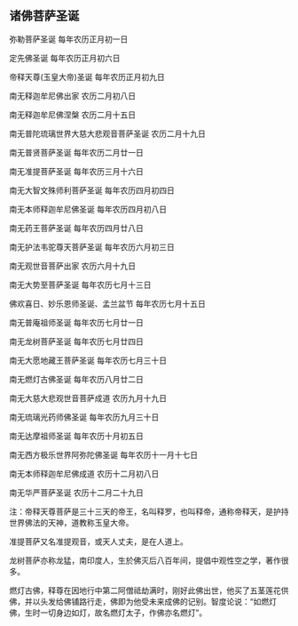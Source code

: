 ## 诸佛菩萨圣诞

弥勒菩萨圣诞                           每年农历正月初一日

定先佛圣诞                             每年农历正月初六日

帝释天尊(玉皇大帝)圣诞                 每年农历正月初九日

南无释迦牟尼佛出家                     农历二月初八日

南无释迦牟尼佛涅槃                     农历二月十五日

南无普陀琉璃世界大慈大悲观音菩萨圣诞   农历二月十九日

南无普贤菩萨圣诞                       每年农历二月廿一日

南无准提菩萨圣诞                       每年农历三月十六日

南无大智文殊师利菩萨圣诞               每年农历四月初四日

南无本师释迦牟尼佛圣诞                 每年农历四月初八日

南无药王菩萨圣诞                       每年农历四月廿八日

南无护法韦驼尊天菩萨圣诞               每年农历六月初三日

南无观世音菩萨出家                     农历六月十九日

南无大势至菩萨圣诞                     每年农历七月十三日

佛欢喜日、妙乐恩师圣诞、孟兰盆节       每年农历七月十五日

南无普庵祖师圣诞                       每年农历七月廿一日

南无龙树菩萨圣诞                       每年农历七月廿四日

南无大愿地藏王菩萨圣诞                 每年农历七月三十日

南无燃灯古佛圣诞                       每年农历八月廿二日

南无大慈大悲观世音菩萨成道             农历九月十九日

南无琉璃光药师佛圣诞                   每年农历九月三十日

南无达摩祖师圣诞                       每年农历十月初五日

南无西方极乐世界阿弥陀佛圣诞           每年农历十一月十七日

南无本师释迦牟尼佛成道                 农历十二月初八日

南无华严菩萨圣诞                       农历十二月二十九日

注：帝释天尊菩萨是三十三天的帝王，名叫释罗，也叫释帝，通称帝释天，是护持世界佛法的天神，道教称玉皇大帝。

准提菩萨又名准提观音，或天人丈夫，是在人道上。

龙树菩萨亦称龙猛，南印度人，生於佛灭后八百年间，提倡中观性空之学，著作很多。

燃灯古佛，释尊在因地行中第二阿僧祗劫满时，刚好此佛出世，他买了五茎莲花供佛，并以头发给佛铺路行走，佛即为他受未来成佛的记别。智度论说：“如燃灯佛，生时一切身边如灯，故名燃灯太子，作佛亦名燃灯”。
